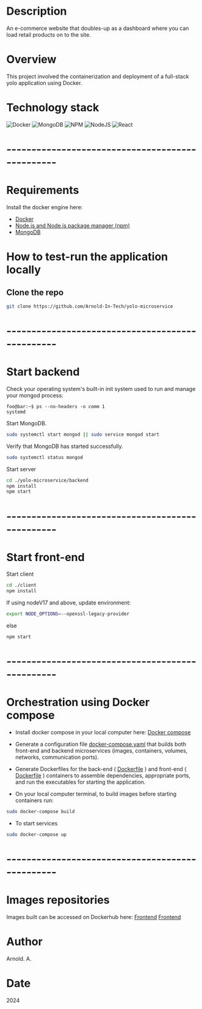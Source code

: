 
# Description
An e-commerce website that doubles-up as a dashboard where you can load retail products on to the site.

# Overview
This project involved the containerization and deployment of a full-stack yolo application using Docker.

# Technology stack
![Docker](https://img.shields.io/badge/docker-%230db7ed.svg?style=for-the-badge&logo=docker&logoColor=white)
![MongoDB](https://img.shields.io/badge/MongoDB-%234ea94b.svg?style=for-the-badge&logo=mongodb&logoColor=white)
![NPM](https://img.shields.io/badge/NPM-%23CB3837.svg?style=for-the-badge&logo=npm&logoColor=white)
![NodeJS](https://img.shields.io/badge/node.js-6DA55F?style=for-the-badge&logo=node.js&logoColor=white)
![React](https://img.shields.io/badge/react-%2320232a.svg?style=for-the-badge&logo=react&logoColor=%2361DAFB)


# ------------------------------------------------ #

# Requirements
Install the docker engine here:
- [Docker](https://docs.docker.com/engine/install/) 
- [Node.js and Node.js package manager (npm)](https://www.digitalocean.com/community/tutorials/how-to-install-node-js-on-ubuntu-20-04)  
- [MongoDB](https://www.mongodb.com/docs/manual/tutorial/install-mongodb-on-ubuntu/)

# How to test-run the application locally

## Clone the repo

```sh
git clone https://github.com/Arnold-In-Tech/yolo-microservice
```

# ------------------------------------------------ #

# Start backend

Check your operating system's built-in init system used to run and manage your mongod process:

```console
foo@bar:~$ ps --no-headers -o comm 1
systemd
```

Start MongoDB. 
```sh
sudo systemctl start mongod || sudo service mongod start 
```

Verify that MongoDB has started successfully.
```sh
sudo systemctl status mongod
```

Start server
```sh
cd ./yolo-microservice/backend
npm install
npm start
```

# ------------------------------------------------ #

# Start front-end

Start client
```sh
cd ./client
npm install
```

If using nodeV17 and above, update environment:
```sh
export NODE_OPTIONS=--openssl-legacy-provider
```

else
```sh
npm start
```

# ------------------------------------------------ #

# Orchestration using Docker compose

- Install docker compose in your local computer here: [Docker compose](https://www.digitalocean.com/community/tutorials/how-to-install-and-use-docker-compose-on-ubuntu-20-04)

- Generate a configuration file [docker-compose.yaml](./docker-compose.yaml) that builds both front-end and backend microservices (images, containers, volumes, networks, communication ports).

- Generate Dockerfiles for the back-end ( [Dockerfile](./backend/Dockerfile) ) and front-end ( [Dockerfile](./client/Dockerfile) ) containers to assemble dependencies, appropriate ports, and run the executables for starting the application.

- On your local computer terminal, to build images before starting containers run:
```sh
sudo docker-compose build  
```
 
- To start services
```sh
sudo docker-compose up  
```

# ------------------------------------------------ #

# Images repositories
Images built can be accessed on Dockerhub here:
[Frontend](https://hub.docker.com/r/ahnoamu/ahnoamu-yolo-client)
[Frontend](https://hub.docker.com/r/ahnoamu/ahnoamu-yolo-backend)


# Author 
Arnold. A.

# Date
2024

